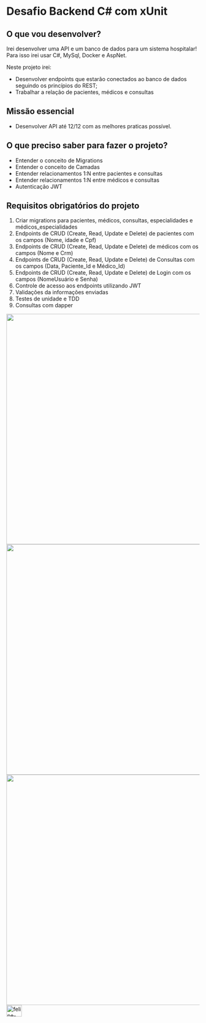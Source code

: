 # Desafio Backend C# com xUnit

## O que vou desenvolver?

Irei desenvolver uma API e um banco de dados para um sistema hospitalar! Para isso irei usar C#, MySql, Docker e AspNet.

Neste projeto irei:

- Desenvolver endpoints que estarão conectados ao banco de dados seguindo os princípios do REST;
- Trabalhar a relação de pacientes, médicos e consultas

## Missão essencial

- Desenvolver API até 12/12 com as melhores praticas possível.

## O que preciso saber para fazer o projeto?

-  Entender o conceito de Migrations
-  Entender o conceito de Camadas
-  Entender relacionamentos 1:N entre pacientes e consultas
-  Entender relacionamentos 1:N entre médicos e consultas
-  Autenticação JWT

## Requisitos obrigatórios do projeto

 1. Criar migrations para pacientes, médicos, consultas, especialidades e médicos_especialidades
 2. Endpoints de CRUD (Create, Read, Update e Delete) de pacientes com os campos (Nome, idade e Cpf)
 3. Endpoints de CRUD (Create, Read, Update e Delete) de médicos com os campos (Nome e Crm)
 4. Endpoints de CRUD (Create, Read, Update e Delete) de Consultas com os campos (Data, Paciente_Id e Médico_Id)
 5. Endpoints de CRUD (Create, Read, Update e Delete) de Login com os campos (NomeUsuário e Senha)
 6. Controle de acesso aos endpoints utilizando JWT
 7. Validações da informações enviadas
 8. Testes de unidade e TDD
 9. Consultas com dapper

<img width="600" img src="https://github.com/felipesantos22/desafio_junior/assets/81933510/75d5c0da-0c2b-459a-9e04-10e64b4ec533" >
<img width="600" img src="https://github.com/felipesantos22/desafio_junior/assets/81933510/75d5c0da-0c2b-459a-9e04-10e64b4ec533" >
<img width="600" img src="https://github.com/felipesantos22/desafio_junior/assets/81933510/b08ff7b1-7f9f-4f9c-8ee4-f58fc26c0392" >
<img align="center" alt="felipe-CSS" height="30" width="40" img src="https://cdn.jsdelivr.net/gh/devicons/devicon/icons/csharp/csharp-original.svg" >  
